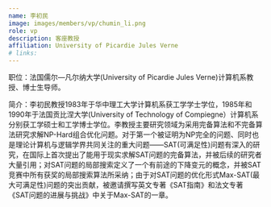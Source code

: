 ```yaml
---
name: 李初民
image: images/members/vp/chumin_li.png
role: vp
description: 客座教授
affiliation: University of Picardie Jules Verne
# links:
---
```


职位：法国儒尔—凡尔纳大学(University of Picardie Jules Verne)计算机系教授、博士生导师。

简介：李初民教授1983年于华中理工大学计算机系获工学学士学位，1985年和1990年于法国贡比涅大学(University of Technology of Compiegne）计算机系分别获工学硕士和工学博士学位。李教授主要研究领域为采用完备算法和不完备算法研究求解NP-Hard组合优化问题。对于第一个被证明为NP完全的问题、同时也是理论计算机与逻辑学界共同关注的重大问题——SAT(可满足性)问题有深入的研究，在国际上首次提出了能用于现实求解SAT问题的完备算法，并被后续的研究者大量引用；对SAT问题的局部搜索定义了一个有前途的下降变元的概念，并被SAT竞赛中所有获奖的局部搜索算法所采纳；由于对SAT问题的优化形式Max-SAT(最大可满足性)问题的突出贡献，被邀请撰写英文专著《SAT指南》和法文专著《SAT问题的进展与挑战》中关于Max-SAT的一章。